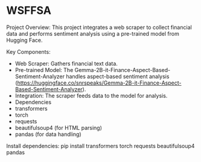 # WSFFSA
Project Overview:
This project integrates a web scraper to collect financial data and performs sentiment analysis using a pre-trained model from Hugging Face.


Key Components:
- Web Scraper: Gathers financial text data.
- Pre-trained Model: The Gemma-2B-it-Finance-Aspect-Based-Sentiment-Analyzer handles aspect-based sentiment analysis (https://huggingface.co/snrspeaks/Gemma-2B-it-Finance-Aspect-Based-Sentiment-Analyzer).
- Integration: The scraper feeds data to the model for analysis.
- Dependencies
- transformers
- torch
- requests
- beautifulsoup4 (for HTML parsing)
- pandas (for data handling)


Install dependencies:
pip install transformers torch requests beautifulsoup4 pandas
